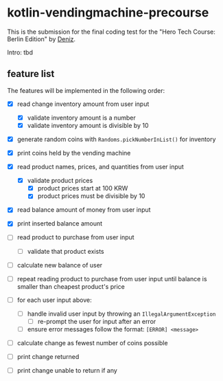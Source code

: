 # kotlin-vendingmachine-precourse

This is the submission for the final coding test for the "Hero Tech Course: Berlin Edition" by [Deniz](https://github.com/deniz-oezdemir).

Intro: tbd

## feature list

The features will be implemented in the following order:

- [x] read change inventory amount from user input
  - [x] validate inventory amount is a number
  - [x] validate inventory amount is divisible by 10
- [x] generate random coins with `Randoms.pickNumberInList()` for inventory
- [x] print coins held by the vending machine

- [x] read product names, prices, and quantities from user input
  - [x] validate product prices
    - [x] product prices start at 100 KRW 
    - [x] product prices must be divisible by 10

- [x] read balance amount of money from user input
- [x] print inserted balance amount

- [ ] read product to purchase from user input
  - [ ] validate that product exists
- [ ] calculate new balance of user
- [ ] repeat reading product to purchase from user input until
balance is smaller than cheapest product's price

- [ ] for each user input above:
    - [ ] handle invalid user input by throwing an `IllegalArgumentException`
        - [ ] re-prompt the user for input after an error
    - [ ] ensure error messages follow the format: `[ERROR] <message>`

- [ ] calculate change as fewest number of coins possible
- [ ] print change returned
- [ ] print change unable to return if any

